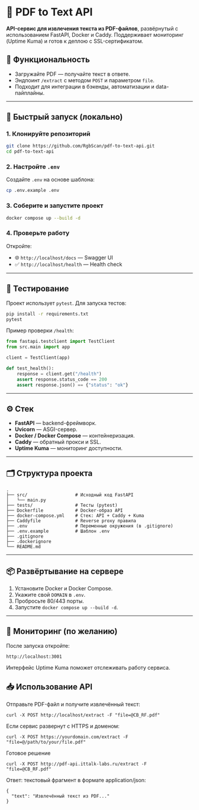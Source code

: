 # 🧾 PDF to Text API

**API-сервис для извлечения текста из PDF-файлов**, развёрнутый с использованием FastAPI, Docker и Caddy. Поддерживает мониторинг (Uptime Kuma) и готов к деплою с SSL-сертификатом.

## 🚀 Функциональность

- Загружайте PDF — получайте текст в ответе.
- Эндпоинт `/extract` с методом `POST` и параметром `file`.
- Подходит для интеграции в бэкенды, автоматизации и data-пайплайны.

---

## 🔧 Быстрый запуск (локально)

### 1. Клонируйте репозиторий

```bash
git clone https://github.com/RgbScan/pdf-to-text-api.git
cd pdf-to-text-api
```

### 2. Настройте `.env`

Создайте `.env` на основе шаблона:

```bash
cp .env.example .env
```

### 3. Соберите и запустите проект

```bash
docker compose up --build -d
```

### 4. Проверьте работу

Откройте:
- 🌐 `http://localhost/docs` — Swagger UI
- ✅ `http://localhost/health` — Health check

---

## 🧪 Тестирование

Проект использует `pytest`. Для запуска тестов:

```bash
pip install -r requirements.txt
pytest
```

Пример проверки `/health`:

```python
from fastapi.testclient import TestClient
from src.main import app

client = TestClient(app)

def test_health():
    response = client.get("/health")
    assert response.status_code == 200
    assert response.json() == {"status": "ok"}
```

---

## ⚙️ Стек

- **FastAPI** — backend-фреймворк.
- **Uvicorn** — ASGI-сервер.
- **Docker / Docker Compose** — контейнеризация.
- **Caddy** — обратный прокси и SSL.
- **Uptime Kuma** — мониторинг доступности.

---

## 🗂️ Структура проекта

```
.
├── src/                  # Исходный код FastAPI
│   └── main.py
├── tests/                # Тесты (pytest)
├── Dockerfile            # Docker-образ API
├── docker-compose.yml    # Стек: API + Caddy + Kuma
├── Caddyfile             # Reverse proxy правила
├── .env                  # Переменные окружения (в .gitignore)
├── .env.example          # Шаблон .env
├── .gitignore
├── .dockerignore
└── README.md
```

---

## 📦 Развёртывание на сервере

1. Установите Docker и Docker Compose.
2. Укажите свой `DOMAIN` в `.env`.
3. Пробросьте 80/443 порты.
4. Запустите `docker compose up --build -d`.

---

## 📡 Мониторинг (по желанию)

После запуска откройте:
```
http://localhost:3001
```
Интерфейс Uptime Kuma поможет отслеживать работу сервиса.

## 📥 Использование API
Отправьте PDF-файл и получите извлечённый текст:
```
curl -X POST http://localhost/extract -F "file=@CB_RF.pdf"
```

Если сервис развернут с HTTPS и доменом:
```
curl -X POST https://yourdomain.com/extract -F "file=@/path/to/your/file.pdf"
```
Готовое решение
```
curl -X POST http://pdf-api.ittalk-labs.ru/extract -F "file=@CB_RF.pdf"
```

Ответ: текстовый фрагмент в формате application/json:
```
{
  "text": "Извлечённый текст из PDF..."
}
```
